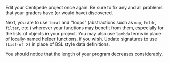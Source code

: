  Edit your Centipede project once again. Be sure to fix any and all problems that your graders have (or would have) discovered.

Next, you are to use `local` and "loops" (abstractions such as `map`, `foldr`, `filter`, etc.) wherever your functions may benefit from them, especially for the lists of objects in your project. You may also use `lambda` terms in place of locally-named helper functions, if you wish. Update signatures to use `[List-of X]` in place of BSL style data definitions.

You should notice that the length of your program decreases considerably.
